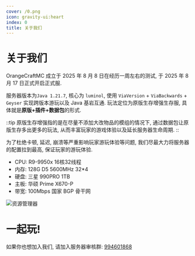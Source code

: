 ```yaml
---
cover: /0.png
icon: gravity-ui:heart
index: 0
title: 关于我们
---
```


# 关于我们

OrangeCraftMC 成立于 2025 年 8 月 8 日在经历一周左右的测试, 于 2025 年 8 月 17 日正式开启正式服.


服务器版本为`Java 1.21.7`, 核心为 `luminol`, 使用 `ViaVersion` + `ViaBackwards` + `Geyser` 实现跨版本游玩以及 Java 基岩互通. 玩法定位为原版生存增强生存服, 具体就是**原版+插件+数据包**的形式.

::tip
原版生存增强指的是在尽量不添加大改物品的模组的情况下, 通过数据包让原版生存多出更多的玩法, 从而丰富玩家的游戏体验以及延长服务器生命周期.
::

为了杜绝卡顿, 延迟, 崩溃等严重影响玩家游玩体验等问题, 我们尽最大力将服务器的配置拉到最高, 保证玩家的游玩体验.

- CPU: R9-9950x 16核32线程
- 内存: 128G D5 5600MHz 32*4
- 硬盘: 三星 990PRO 1TB
- 主板: 华硕 Prime X670-P
- 带宽: 100Mbps 国家 BGP 骨干网

![资源管理器](/guide/zyglq.png)

# 一起玩!

如果你也想加入我们, 请加入服务器审核群: [994601868](点击链接加入群聊【OrangeCraftMC审核群】：http://qm.qq.com/cgi-bin/qm/qr?_wv=1027&k=IXRcab1SQlNHrBCU1jjKWSsBPMNcOI6D&authKey=KXW2BLv%2FYER6eZLbeS8WgIoyynbCNHfliNKM6B2A0LhDgZMHKgS4ndEIvP73xkp3&noverify=0&group_code=994601868)
